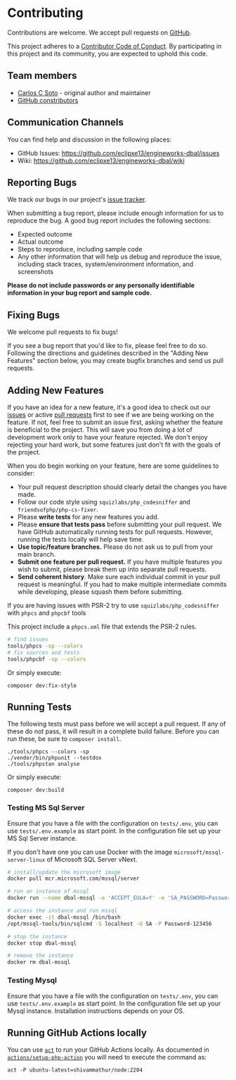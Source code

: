 # Contributing

Contributions are welcome. We accept pull requests on [GitHub](https://github.com/eclipxe13/engineworks-dbal).

This project adheres to a [Contributor Code of Conduct](https://github.com/eclipxe13/engineworks-dbal/blob/main/CODE_OF_CONDUCT.md).
By participating in this project and its community, you are expected to uphold this code.

## Team members

* [Carlos C Soto](https://github.com/eclipxe13) - original author and maintainer
* [GitHub constributors](https://github.com/eclipxe13/engineworks-dbal/graphs/contributors)

## Communication Channels

You can find help and discussion in the following places:

* GitHub Issues: <https://github.com/eclipxe13/engineworks-dbal/issues>
* Wiki: <https://github.com/eclipxe13/engineworks-dbal/wiki>

## Reporting Bugs

We track our bugs in our project's [issue tracker](https://github.com/eclipxe13/engineworks-dbal/issues).

When submitting a bug report, please include enough information for us to reproduce the bug. A good bug report includes the following sections:

* Expected outcome
* Actual outcome
* Steps to reproduce, including sample code
* Any other information that will help us debug and reproduce the issue, including stack traces, system/environment information, and screenshots

**Please do not include passwords or any personally identifiable information in your bug report and sample code.**

## Fixing Bugs

We welcome pull requests to fix bugs!

If you see a bug report that you'd like to fix, please feel free to do so. Following the directions and guidelines described in the "Adding New Features" section below, you may create bugfix branches and send us pull requests.

## Adding New Features

If you have an idea for a new feature, it's a good idea to check out our
[issues](https://github.com/eclipxe13/engineworks-dbal/issues) or active
[pull requests](https://github.com/eclipxe13/engineworks-dbal/pulls)
first to see if we are being working on the feature.
If not, feel free to submit an issue first, asking whether the feature is beneficial to the project.
This will save you from doing a lot of development work only to have your feature rejected.
We don't enjoy rejecting your hard work, but some features just don't fit with the goals of the project.

When you do begin working on your feature, here are some guidelines to consider:

* Your pull request description should clearly detail the changes you have made.
* Follow our code style using `squizlabs/php_codesniffer` and `friendsofphp/php-cs-fixer`.
* Please **write tests** for any new features you add.
* Please **ensure that tests pass** before submitting your pull request. We have GitHub automatically running tests for pull requests. However, running the tests locally will help save time.
* **Use topic/feature branches.** Please do not ask us to pull from your main branch.
* **Submit one feature per pull request.** If you have multiple features you wish to submit, please break them up into separate pull requests.
* **Send coherent history**. Make sure each individual commit in your pull request is meaningful. If you had to make multiple intermediate commits while developing, please squash them before submitting.

If you are having issues with PSR-2 try to use `squizlabs/php_codesniffer` with `phpcs` and `phpcbf` tools

This project include a `phpcs.xml` file that extends the PSR-2 rules.

```bash
# find issues
tools/phpcs -sp --colors
# fix sources and tests
tools/phpcbf -sp --colors
```

Or simply execute:

```
composer dev:fix-style
```

## Running Tests

The following tests must pass before we will accept a pull request. If any of these do not pass,
it will result in a complete build failure. Before you can run these, be sure to `composer install`.

```
./tools/phpcs --colors -sp
./vendor/bin/phpunit --testdox
./tools/phpstan analyse
```

Or simply execute:

```
composer dev:build
```

### Testing MS Sql Server

Ensure that you have a file with the configuration on `tests/.env`, you can use `tests/.env.example` as start point.
In the configuration file set up your MS Sql Server instance.

If you don't have one you can use Docker with the image `microsoft/mssql-server-linux` of Microsoft SQL Server vNext.

```bash
# install/update the microsoft image
docker pull mcr.microsoft.com/mssql/server

# run an instance of mssql
docker run --name dbal-mssql -e 'ACCEPT_EULA=Y' -e 'SA_PASSWORD=Password-123456' -p 1433:1433 -d mcr.microsoft.com/mssql/server

# access the instance and run mssql
docker exec -it dbal-mssql /bin/bash
/opt/mssql-tools/bin/sqlcmd -S localhost -U SA -P Password-123456

# stop the instance
docker stop dbal-mssql

# remove the instance 
docker rm dbal-mssql
```

### Testing Mysql

Ensure that you have a file with the configuration on `tests/.env`, you can use `tests/.env.example` as start point.
In the configuration file set up your Mysql instance. Installation instructions depends on your OS.

## Running GitHub Actions locally

You can use [`act`](https://github.com/nektos/act) to run your GitHub Actions locally.
As documented in [`actions/setup-php-action`](https://github.com/marketplace/actions/setup-php-action#local-testing-setup)
you will need to execute the command as:

```shell
act -P ubuntu-latest=shivammathur/node:2204
```
